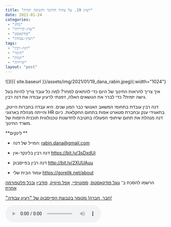 ```yaml
---
title: "רעיון 19. על עתיד החינוך וחשיבה יזמית"
date: 2021-01-24
categories: 
 - "בלוג"
 - "יעוץ-קריירה"
 - "פודקאסט"
 - "רעיון-עבודה"
tags: 
 - "דנה-רבין"
 - "חינוך"
 - "יזמות"
 - "קריירה"
layout: "post"
---
```


![]({{ site.baseurl }}/assets/img/2021/01/19_dana_rabin.jpeg){:width="1024"}

איך צריך להראות החינוך של היום כדי להתאים למחר? למה כל עובד צריך להיות בעל גישה יזמית? כדי לברר את הנושאים האלה, זימנתי לרעיון עבודה את דנה רבין. 

דנה רבין עובדת בתחומי המשאב האנושי כבר המון שנים. היא עבדה בחברות הייטק, והייתה מנהלת בארגוני HR בתאגידי ענק ובחברת סטארט אפות בתחום החקלאות. כיום דנה מנהלת את תחום שיתופי הפעולה בחטיבה לחדשנות טכנולוגית תוכנית היזמות של משרד החינוך.

**לינקים **

* המייל של דנה: [<rabin.dana@gmail.com>](mailto:rabin.dana@gmail.com)
* דנה רבין בלינקד-אין [<https://bit.ly/3sDxdUj>](https://bit.ly/3sDxdUj)
* דנה רבין בפייסבוק [<http://bit.ly/2XUUAuu>](http://bit.ly/2XUUAuu)

* עמוד הבית שלי [<https://gorelik.net/about>](https://gorelik.net/about)

הרשמו להסכת ב־ [גוגל פודקאסטס](https://podcasts.google.com/feed/aHR0cHM6Ly9mZWVkLnBvZGJlYW4uY29tL2JvcmlzZ29yZWxpa3BoZC9mZWVkLnhtbA), [ספוטיפיי](https://open.spotify.com/show/51XJ9Wd4A5xL1IfU0wHT2Y), [אפל מיוזיק](https://podcasts.apple.com/il/podcast/%D7%A8%D7%A2%D7%99%D7%95%D7%9F-%D7%A2%D7%91%D7%95%D7%93%D7%94-%D7%A0%D7%99%D7%94%D7%95%D7%9C-%D7%A9%D7%95%D7%95%D7%A7-%D7%A7%D7%A8%D7%99%D7%99%D7%A8%D7%94/id1542636914), [פודבין](https://borisgorelikphd.podbean.com/) [ובכל פלטפורמה אחרת](https://feed.podbean.com/borisgorelikphd/feed.xml)

[חבר, חברה! מקומך בקבוצת הפייסבוק של ״רעיון עבודה״!](https://www.facebook.com/reayonavodapodcast)

<audio controls src="https://mcdn.podbean.com/mf/web/hggij9/19_dana_rabin.mp3" class=" wp-block-audio"></audio>
